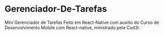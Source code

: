 # Gerenciador-De-Tarefas
Mini Gerenciador de Tarefas 
  Feito em React-Native com auxilio do Curso de Desenvolvimento Mobile com React-native, ministrado pela Cod3r.
